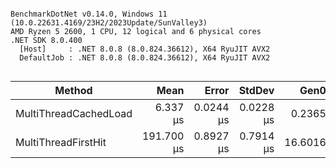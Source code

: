 ```

BenchmarkDotNet v0.14.0, Windows 11 (10.0.22631.4169/23H2/2023Update/SunValley3)
AMD Ryzen 5 2600, 1 CPU, 12 logical and 6 physical cores
.NET SDK 8.0.400
  [Host]     : .NET 8.0.8 (8.0.824.36612), X64 RyuJIT AVX2
  DefaultJob : .NET 8.0.8 (8.0.824.36612), X64 RyuJIT AVX2


```
| Method                | Mean       | Error     | StdDev    | Gen0    | Gen1   | Allocated |
|---------------------- |-----------:|----------:|----------:|--------:|-------:|----------:|
| MultiThreadCachedLoad |   6.337 μs | 0.0244 μs | 0.0228 μs |  0.2365 |      - |    1008 B |
| MultiThreadFirstHit   | 191.700 μs | 0.8927 μs | 0.7914 μs | 16.6016 | 1.4648 |   66878 B |
